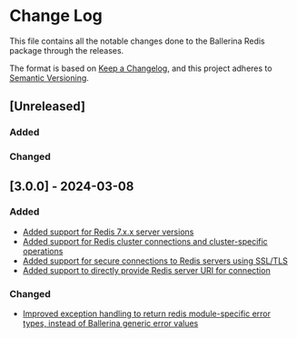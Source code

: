 # Change Log
This file contains all the notable changes done to the Ballerina Redis package through the releases.

The format is based on [Keep a Changelog](https://keepachangelog.com/en/1.0.0/), and this project adheres to [Semantic Versioning](https://semver.org/spec/v2.0.0.html).

## [Unreleased]

### Added

### Changed


## [3.0.0] - 2024-03-08

### Added
- [Added support for Redis 7.x.x server versions](https://github.com/ballerina-platform/module-ballerinax-redis/pull/199)
- [Added support for Redis cluster connections and cluster-specific operations](https://github.com/ballerina-platform/module-ballerinax-redis/pull/200)
- [Added support for secure connections to Redis servers using SSL/TLS](https://github.com/ballerina-platform/module-ballerinax-redis/pull/218)
- [Added support to directly provide Redis server URI for connection](https://github.com/ballerina-platform/module-ballerinax-redis/pull/218)

### Changed
- [Improved exception handling to return redis module-specific error types, instead of Ballerina generic error values](https://github.com/ballerina-platform/module-ballerinax-redis/pull/197)